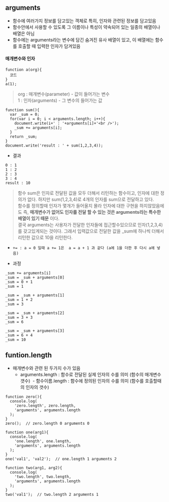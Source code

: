 ## arguments
- 함수에 여러가지 정보를 담고있는 객체로 특히, 인자와 관련된 정보를 담고있음
- 함수안에서 사용할 수 있도록 그 이름이나 특성이 약속되어 있는 일종의 배열이나 배열은 아님
- 함수에는 arguments라는 변수에 담긴 숨겨진 유사 배열이 있고, 이 배열에는 함수를 호출할 때 입력한 인자가 담겨있음

#### 매개변수와 인자
```
function a(org){
  코드	
}
a(1);
```
> org : 매개변수(parameter) - 값이 들어가는 변수<br/>1 : 인자(arguments) - 그 변수의 들어가는 값

```
function sum(){
  var _sum = 0;    
  for(var i = 0; i < arguments.length; i++){
    document.write(i+' : '+arguments[i]+'<br />');
    _sum += arguments[i];
  }   
  return _sum;
}
document.write('result : ' + sum(1,2,3,4));
```
- 결과
```
0 : 1
1 : 2
2 : 3
3 : 4
result : 10
```
> 함수 sum은 인자로 전달된 값을 모두 더해서 리턴하는 함수이고, 인자에 대한 정의가 없다. 하지만 sum(1,2,3,4)로 4개의 인자를 sum으로 전달하고 있다.<br/>함수를 정의할때 인자가 몇개가 들어올지 몰라 인자에 대한 구현을 하지않았음에도 즉, __매개변수가 없어도 인자를 전달 할 수 있는 것은 arguments라는 특수한 배열이 있기 때문__ 이다.<br/>결국 arguments는 사용자가 전달한 인자들에 접근할수있으므로 인자(1,2,3,4)를 갖고있게되는 것이다. 그래서 입력값으로 전달한 값을 \_sum에 하나씩 더해서 리턴한 값으로 10을 리턴한다.

- `+= : a = 0 일때 a += 1은  a = a + 1 과 같다 (a에 1을 더한 후 다시 a에 넣음)`

- 과정
```
_sum += arguments[i]
_sum = _sum + arguments[0]
_sum = 0 + 1
_sum = 1

_sum = _sum + arguments[1]
_sum = 1 + 2
_sum = 3

_sum = _sum + arguments[2]
_sum = 3 + 3
_sum = 6

_sum = _sum + arguments[3]
_sum = 6 + 4
_sum = 10
```

## funtion.length
- 매개변수와 관련 된 두가지 수가 있음
  - arguments.length : 함수로 전달된 실제 인자의 수를 의미 (함수의 매개변수 갯수)
  - 함수이름.length : 함수에 정의된 인자의 수를 의미 (함수를 호출할때의 인자의 갯수)
```
function zero(){
  console.log(
    'zero.length', zero.length,
    'arguments', arguments.length
  );
}
zero();  // zero.length 0 arguments 0 

function one(arg1){
  console.log(
    'one.length', one.length,
    'arguments', arguments.length
  );
}
one('val1', 'val2');  // one.length 1 arguments 2 

function two(arg1, arg2){
  console.log(
    'two.length', two.length,
    'arguments', arguments.length
  );
}
two('val1');  // two.length 2 arguments 1
```
